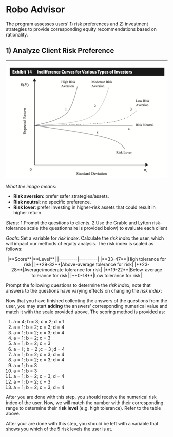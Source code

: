 # Robo Advisor
The program assesses users’ 1) risk preferences and 2) investment strategies to provide corresponding equity recommendations based on rationality. 
## 1) Analyze Client Risk Preference
---
![Risk Preference Indifference Curves](https://github.com/BaconBaker123/Juan/blob/main/image/l4J7O.png)

_What the image means_:
* **Risk aversion**: prefer safer strategies/assets.
* **Risk neutral**: no specific preference.
* **Risk lover**: prefer investing in higher-risk assets that could result in higher return. 

_Steps_:
1.Prompt the questions to clients.
2.Use the Grable and Lytton risk-tolerance scale (the questionnaire is provided below) to evaluate each client

_Goals_:
Set a variable for _risk index_. Calculate the _risk index_ the user, which will impact our methods of equity analysis. The risk index is scaled as follows: 

<p align="center">
|**Score**|**Level**|
|---------|---------|
|**33-47**|High tolerance for risk|    
|**29-32**|Above-average tolerance for risk|
|**23-28**|Average/moderate tolerance for risk|
|**19-22**|Below-average tolerance for risk|
|**0-18**|Low tolerance for risk|
</p>

Prompt the following questions to determine the _risk index_, note that answers to the questions have varying effects on changing the _risk index_:

Now that you have finished collecting the answers of the questions from the user, you may start **adding** the answers' corresponding numerical value and match it with the scale provided above. The scoring method is provided as:

1. a = 4; b = 3; c = 2; d = 1
2. a = 1; b = 2; c = 3; d = 4
3. a = 1; b = 2; c = 3; d = 4
4. a = 1; b = 2; c = 3
5. a = 1; b = 2; c = 3
6. a = l ; b = 2 ;c = 3 ;d = 4
7. a = 1; b = 2; c = 3; d = 4
8. a = 1; b = 2; c = 3; d = 4
9. a = 1; b = 3
10. a = 1; b = 3
11. a = 1; b = 2; c = 3; d = 4
12. a = 1; b = 2; c = 3
13. a = 1; b = 2; c = 3; d = 4

After you are done with this step, you should receive the numerical risk index of the user. Now, we will match the number with their corresponding range to determine their **risk level** (e.g. high tolerance). Refer to the table above. 

After your are done with this step, you should be left with a variable that shows you which of the 5 risk levels the user is at. 






